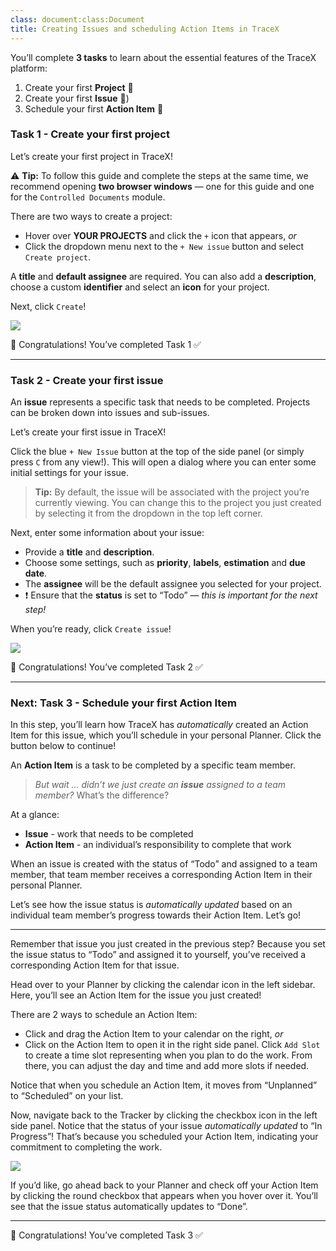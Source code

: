 ```yaml
---
class: document:class:Document
title: Creating Issues and scheduling Action Items in TraceX
---
```


You’ll complete **3 tasks** to learn about the essential features of the TraceX platform:

1. Create your first **Project** 📌
2. Create your first **Issue** 📝)
3. Schedule your first **Action Item** 📆

### Task 1 - Create your first project

Let’s create your first project in TraceX!

⚠️ **Tip:** To follow this guide and complete the steps at the same time, we recommend opening **two browser windows** — one for this guide and one for the `Controlled Documents` module.

There are two ways to create a project:

* Hover over **YOUR PROJECTS** and click the `+` icon that appears, *or*
* Click the dropdown menu next to the `+ New issue` button and select `Create project`. 

A **title** and **default assignee** are required. You can also add a **description**, choose a custom **identifier** and select an **icon** for your project. 

Next, click `Create`!

![](../files/onboarding-create-project.gif)

🎉 Congratulations! You’ve completed Task 1 ✅ 

---

### Task 2 - Create your first issue

An **issue** represents a specific task that needs to be completed. Projects can be broken down into issues and sub-issues.

Let’s create your first issue in TraceX!

Click the blue `+ New Issue` button at the top of the side panel (or simply press `C` from any view!). This will open a dialog where you can enter some initial settings for your issue. 

> **Tip:** By default, the issue will be associated with the project you’re currently viewing. You can change this to the project you just created by selecting it from the dropdown in the top left corner.

Next, enter some information about your issue: 

* Provide a **title** and **description**. 
* Choose some settings, such as **priority**, **labels**, **estimation** and **due date**. 
* The **assignee** will be the default assignee you selected for your project.
* ❗ Ensure that the **status** is set to “Todo” — *this is important for the next step!*

When you’re ready, click `Create issue`!

![](../files/onboarding-create-issue.gif)

🎉 Congratulations! You’ve completed Task 2 ✅  

---

### Next: Task 3 - Schedule your first Action Item

In this step, you’ll learn how TraceX has *automatically* created an Action Item for this issue, which you’ll schedule in your personal Planner. Click the button below to continue!

An **Action Item** is a task to be completed by a specific team member. 

> *But wait … didn’t we just create an **issue** assigned to a team member?* What’s the difference? 

At a glance:

* **Issue** - work that needs to be completed 
* **Action Item** - an individual’s responsibility to complete that work

When an issue is created with the status of “Todo” and assigned to a team member, that team member receives a corresponding Action Item in their personal Planner.

Let’s see how the issue status is *automatically updated* based on an individual team member’s progress towards their Action Item. Let’s go!

---

Remember that issue you just created in the previous step? Because you set the issue status to “Todo” and assigned it to yourself, you’ve received a corresponding Action Item for that issue.

Head over to your Planner by clicking the calendar icon in the left sidebar. Here, you’ll see an Action Item for the issue you just created!

There are 2 ways to schedule an Action Item:

* Click and drag the Action Item to your calendar on the right, *or*
* Click on the Action Item to open it in the right side panel. Click `Add Slot` to create a time slot representing when you plan to do the work. From there, you can adjust the day and time and add more slots if needed.

Notice that when you schedule an Action Item, it moves from “Unplanned” to “Scheduled” on your list.

Now, navigate back to the Tracker by clicking the checkbox icon in the left side panel. Notice that the status of your issue *automatically updated* to “In Progress”! That’s because you scheduled your Action Item, indicating your commitment to completing the work.

![](../files/onboarding-create-todo.gif)

If you’d like, go ahead back to your Planner and check off your Action Item by clicking the round checkbox that appears when you hover over it. You’ll see that the issue status automatically updates to “Done”.

---

🎉 Congratulations! You’ve completed Task 3 ✅  
